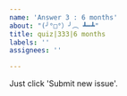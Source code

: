 ```yaml
---
name: 'Answer 3 : 6 months'
about: "(╯°□°）╯︵ ┻━┻"
title: quiz|333|6 months
labels: ''
assignees: ''

---
```


Just click 'Submit new issue'.

